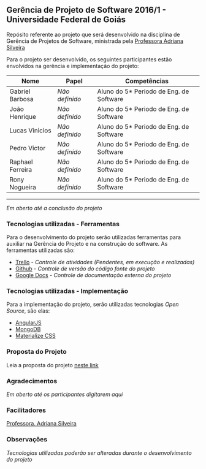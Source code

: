 ## Gerência de Projeto de Software 2016/1 - Universidade Federal de Goiás ##

Repósito referente ao projeto que será desenvolvido na disciplina de Gerência de Projetos de Software, ministrada pela [Professora Adriana Silveira](mailto:adriana@estrategia.eti.br)

Para o projeto ser desenvolvido, os seguintes participantes estão envolvidos na gerência e implementação do projeto:

Nome             |            Papel           |  Competências
-----------------------------|----------------------------|---------
Gabriel Barbosa   | _Não definido_     |  Aluno do 5* Periodo de Eng. de Software
João Henrique  | _Não definido_    | Aluno do 5* Periodo de Eng. de Software
Lucas Vinicios   | _Não definido_          | Aluno do 5* Periodo de Eng. de Software
Pedro Victor     | _Não definido_  | Aluno do 5* Periodo de Eng. de Software
Raphael Ferreira          | _Não definido_   | Aluno do 5* Periodo de Eng. de Software
Rony Nogueira    | _Não definido_ | Aluno do 5* Periodo de Eng. de Software
---------
_Em aberto até a conclusão do projeto_

### Tecnologias utilizadas - Ferramentas

Para o desenvolvimento do projeto serão utilizadas ferramentas para auxiliar na Gerência do Projeto e na construção do software. As ferramentas utilizadas são:

- [Trello](https://trello.com) - _Controle de atividades (Pendentes, em execução e realizadas)_ 
- [Github](https://github.com) - _Controle de versão do código fonte do projeto_
- [Google Docs](https://docs.google.com/) - _Controle de documentação  externa do projeto_


### Tecnologias utilizadas - Implementação

Para a implementação do projeto, serão utilizadas tecnologias _Open Source_, são elas:

- [AngularJS](https://angularjs.org/)
- [MongoDB](https://www.mongodb.org/)
- [Materialize CSS](http://materializecss.com/)

### Proposta do Projeto

Leia a proposta do projeto [neste link](https://github.com/gabrielbo1/ygg)

### Agradecimentos

_Em aberto até os participantes digitarem aqui_

### Facilitadores

[Professora. Adriana Silveira](mailto:adriana@estrategia.eti.br)


### Observações

_Tecnologias utilizadas poderão ser alteradas durante o desenvolvimento do projeto_

